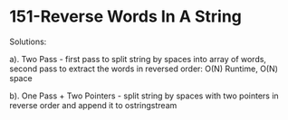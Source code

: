 151-Reverse Words In A String
===
Solutions:

a). Two Pass - first pass to split string by spaces into array of words, 
second pass to extract the words in reversed order: O(N) Runtime, O(N) space

b). One Pass + Two Pointers - split string by spaces with two pointers in reverse order and append it to ostringstream
